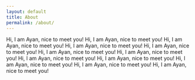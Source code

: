 ```yaml
---
layout: default
title: About
permalink: /about/
---
```


Hi, I am Ayan, nice to meet you! 
Hi, I am Ayan, nice to meet you! 
Hi, I am Ayan, nice to meet you! 
Hi, I am Ayan, nice to meet you! 
Hi, I am Ayan, nice to meet you! 
Hi, I am Ayan, nice to meet you! 
Hi, I am Ayan, nice to meet you! 
Hi, I am Ayan, nice to meet you! 
Hi, I am Ayan, nice to meet you! 
Hi, I am Ayan, nice to meet you! 
Hi, I am Ayan, nice to meet you! 
Hi, I am Ayan, nice to meet you! 